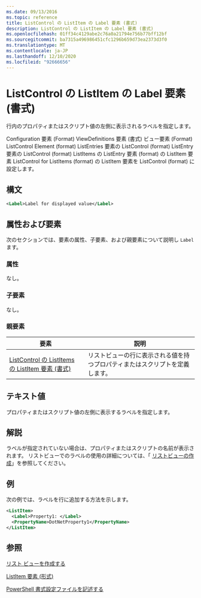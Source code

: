```yaml
---
ms.date: 09/13/2016
ms.topic: reference
title: ListControl の ListItem の Label 要素 (書式)
description: ListControl の ListItem の Label 要素 (書式)
ms.openlocfilehash: 01ff34c4129abe2c76a0a21794e756b77bff12bf
ms.sourcegitcommit: ba7315a496986451cfc1296b659d73ea2373d3f0
ms.translationtype: MT
ms.contentlocale: ja-JP
ms.lasthandoff: 12/10/2020
ms.locfileid: "92666656"
---
```

# <a name="label-element-for-listitem-for-listcontrol-format"></a>ListControl の ListItem の Label 要素 (書式)

行内のプロパティまたはスクリプト値の左側に表示されるラベルを指定します。

Configuration 要素 (Format) ViewDefinitions 要素 (書式) ビュー要素 (Format) ListControl Element (format) ListEntries 要素の ListControl (format) ListEntry 要素の ListControl (format) ListItems の ListEntry 要素 (format) の ListItem 要素 ListControl for ListItems (format) の ListItem 要素を ListControl (format) に設定します。

## <a name="syntax"></a>構文

```xml
<Label>Label for displayed value</Label>
```

## <a name="attributes-and-elements"></a>属性および要素

次のセクションでは、要素の属性、子要素、および親要素について説明し `Label` ます。

### <a name="attributes"></a>属性

なし。

### <a name="child-elements"></a>子要素

なし。

### <a name="parent-elements"></a>親要素

|要素|説明|
|-------------|-----------------|
|[ListControl の ListItems の ListItem 要素 (書式)](./listitem-element-for-listitems-for-listcontrol-format.md)|リストビューの行に表示される値を持つプロパティまたはスクリプトを定義します。|

## <a name="text-value"></a>テキスト値

プロパティまたはスクリプト値の左側に表示するラベルを指定します。

## <a name="remarks"></a>解説

ラベルが指定されていない場合は、プロパティまたはスクリプトの名前が表示されます。 リストビューでのラベルの使用の詳細については、「 [リストビューの作成](./creating-a-list-view.md)」を参照してください。

## <a name="example"></a>例

次の例では、ラベルを行に追加する方法を示します。

```xml
<ListItem>
  <Label>Property1: </Label>
  <PropertyName>DotNetProperty1</PropertyName>
</ListItem>

```

## <a name="see-also"></a>参照

[リスト ビューを作成する](./creating-a-list-view.md)

[ListItem 要素 (形式)](./listitem-element-for-listitems-for-listcontrol-format.md)

[PowerShell 書式設定ファイルを記述する](./writing-a-powershell-formatting-file.md)
